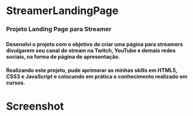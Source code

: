 # StreamerLandingPage
<h3>Projeto Landing Page para Streamer<h3>

<h4>Desenolvi o projeto com o objetivo de criar uma página para streamers divulgarem seu canal de 
  stream na Twitch, YouTube e demais redes sociais, na forma de página de apresentação.<h4>

<h4>Realizando este projeto, pude aprimorar as minhas skills em HTML5, CSS3 e JavaScript e colocando
em prática o conhecimento realizado em cursos.<h4>

<h1>Screenshot<h1>
